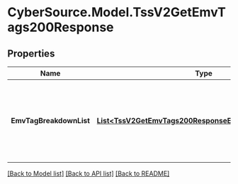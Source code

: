 # CyberSource.Model.TssV2GetEmvTags200Response
## Properties

Name | Type | Description | Notes
------------ | ------------- | ------------- | -------------
**EmvTagBreakdownList** | [**List&lt;TssV2GetEmvTags200ResponseEmvTagBreakdownList&gt;**](TssV2GetEmvTags200ResponseEmvTagBreakdownList.md) | An array of objects with each object containing a single EMV tag from the dictionary.  | [optional] 

[[Back to Model list]](../README.md#documentation-for-models) [[Back to API list]](../README.md#documentation-for-api-endpoints) [[Back to README]](../README.md)

